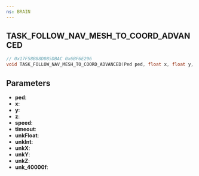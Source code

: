 ```yaml
---
ns: BRAIN
---
```

## TASK_FOLLOW_NAV_MESH_TO_COORD_ADVANCED

```c
// 0x17F58B88D085DBAC 0x6BF6E296
void TASK_FOLLOW_NAV_MESH_TO_COORD_ADVANCED(Ped ped, float x, float y, float z, float speed, int timeout, float unkFloat, int unkInt, float unkX, float unkY, float unkZ, float unk_40000f);
```


## Parameters
* **ped**: 
* **x**: 
* **y**: 
* **z**: 
* **speed**: 
* **timeout**: 
* **unkFloat**: 
* **unkInt**: 
* **unkX**: 
* **unkY**: 
* **unkZ**: 
* **unk_40000f**: 


